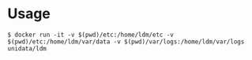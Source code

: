 # Usage

    $ docker run -it -v $(pwd)/etc:/home/ldm/etc -v $(pwd)/etc:/home/ldm/var/data -v $(pwd)/var/logs:/home/ldm/var/logs unidata/ldm